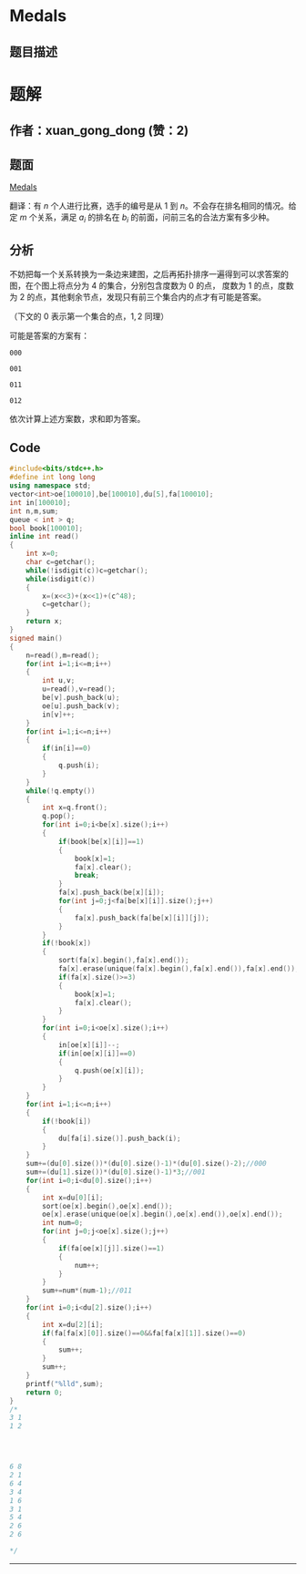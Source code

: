 # Medals

## 题目描述

[problemUrl]: https://atcoder.jp/contests/snuke21/tasks/snuke21_g



# 题解

## 作者：xuan_gong_dong (赞：2)

## 题面

[Medals](https://www.luogu.com.cn/problem/AT_snuke21_g)

翻译：有 $n$ 个人进行比赛，选手的编号是从 $1$ 到 $n$。不会存在排名相同的情况。给定 $m$ 个关系，满足 $a_i$ 的排名在 $b_i$ 的前面，问前三名的合法方案有多少种。

## 分析
不妨把每一个关系转换为一条边来建图，之后再拓扑排序一遍得到可以求答案的图，在个图上将点分为 $4$ 的集合，分别包含度数为 $0$ 的点， 度数为 $1$ 的点，度数为 $2$ 的点，其他剩余节点，发现只有前三个集合内的点才有可能是答案。

（下文的 $0$ 表示第一个集合的点，$1,2$ 同理）

可能是答案的方案有：

`000`

`001`

`011`

`012`

依次计算上述方案数，求和即为答案。

## Code

```cpp
#include<bits/stdc++.h>
#define int long long
using namespace std;
vector<int>oe[100010],be[100010],du[5],fa[100010];
int in[100010];
int n,m,sum;
queue < int > q;
bool book[100010];
inline int read()
{
	int x=0;
	char c=getchar();
	while(!isdigit(c))c=getchar();
	while(isdigit(c))
	{
		x=(x<<3)+(x<<1)+(c^48);
		c=getchar();
	}
	return x;
}
signed main()
{
	n=read(),m=read();
	for(int i=1;i<=m;i++)
	{
		int u,v;
		u=read(),v=read();
		be[v].push_back(u);
		oe[u].push_back(v);
		in[v]++;
	}
	for(int i=1;i<=n;i++)
	{
		if(in[i]==0)
		{
			q.push(i);
		}
	}
	while(!q.empty())
	{
		int x=q.front();
		q.pop();
		for(int i=0;i<be[x].size();i++)
		{
			if(book[be[x][i]]==1)
			{
				book[x]=1;
				fa[x].clear();
				break;
			}	
			fa[x].push_back(be[x][i]);
			for(int j=0;j<fa[be[x][i]].size();j++)
			{
				fa[x].push_back(fa[be[x][i]][j]);
			}
		}
		if(!book[x])
		{
			sort(fa[x].begin(),fa[x].end());
			fa[x].erase(unique(fa[x].begin(),fa[x].end()),fa[x].end());
			if(fa[x].size()>=3)
			{
				book[x]=1;
				fa[x].clear();
			}
		}
		for(int i=0;i<oe[x].size();i++)
		{
			in[oe[x][i]]--;
			if(in[oe[x][i]]==0)
			{
				q.push(oe[x][i]);
			}
		}
	}
	for(int i=1;i<=n;i++)
	{
		if(!book[i])
		{
			du[fa[i].size()].push_back(i);
		}
	}
	sum+=(du[0].size())*(du[0].size()-1)*(du[0].size()-2);//000
	sum+=(du[1].size())*(du[0].size()-1)*3;//001
	for(int i=0;i<du[0].size();i++)
	{
		int x=du[0][i];
		sort(oe[x].begin(),oe[x].end());
		oe[x].erase(unique(oe[x].begin(),oe[x].end()),oe[x].end());
		int num=0;
		for(int j=0;j<oe[x].size();j++)
		{
			if(fa[oe[x][j]].size()==1)
			{
				num++;
			}
		}
		sum+=num*(num-1);//011
	}
	for(int i=0;i<du[2].size();i++)
	{
		int x=du[2][i];
		if(fa[fa[x][0]].size()==0&&fa[fa[x][1]].size()==0)
		{
			sum++;
		}
		sum++;
	}
	printf("%lld",sum);
	return 0;
}
/*
3 1 
1 2




6 8
2 1
6 4
3 4
1 6
3 1
5 4
2 6
2 6

*/
```


---


